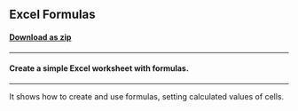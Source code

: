 ## Excel Formulas
#### [Download as zip](https://grapecity.github.io/DownGit/#/home?url=https://github.com/GrapeCity/ComponentOne-WinForms-Samples/tree/master/Core\Excel\CS\ExcelFormulas)
____
#### Create a simple Excel worksheet with formulas.
____
It shows how to create and use formulas, setting calculated values of cells.
